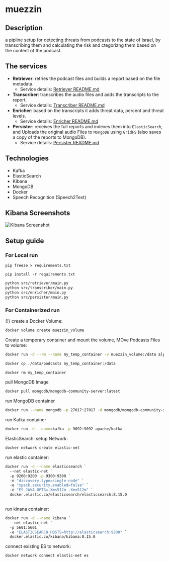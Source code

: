 # muezzin

## Description
a pipline setup for detecting threats from podcasts to the state of Israel, by transcribing them and calculating the risk and ctegorizng them based on the content of the podcast.

## The services

- **Retriever**: retries the podcast files and builds a report based on the file metadata.
  - Service details: [Retriever README.md](src/retriever/README.md)
- **Transcriber**: transcribes the audio files and adds the transcripts to the report.
  - Service details: [Transcriber README.md](src/transcriber/README.md)
- **Enricher**: based on the transcripts it adds threat data, percent and threat levels.
  - Service details: [Enricher README.md](src/enricher/README.md)
- **Persister**: receives the full reports and indexes them into `ElasticSearch`, and Uploads the original audio Files to `MongoDB` using `GridFS` (also saves a copy of the reports to MongoDB).
  - Service details: [Persister README.md](src/persister/README.md)

## Technologies

- Kafka
- ElasticSearch
- Kibana
- MongoDB
- Docker
- Speech Recognition (Speech2Text)

## Kibana Screenshots

![Kibana Screenshot](data\kibana_screanshot.png)


## Setup guide

### For Local run
`
pip freeze > requirements.txt
`

`
pip install -r requirements.txt
`
```bash
python src/retriever/main.py
python src/transcriber/main.py
python src/enricher/main.py
python src/persister/main.py
```

### For Containerized run
{!} 
create a Docker Volume:
```bash
docker volume create muezzin_volume
```

Create a temporary container and mount the volume, MOve Podcasts Files to volume:

```bash
docker run -d --rm --name my_temp_container -v muezzin_volume:/data alpine tail -f /dev/null

docker cp ./data/podcasts my_temp_container:/data
```
```bash
docker rm my_temp_container
```

pull MongoDB Image
```bash
docker pull mongodb/mongodb-community-server:latest
```

run MongoDB container
```bash
docker run --name mongodb -p 27017:27017 -d mongodb/mongodb-community-server:latest
```

run Kafka container
```bash
docker run -d --name=kafka -p 9092:9092 apache/kafka
```

ElasticSearch:
setup Network:
```bash
docker network create elastic-net
```
run elastic container:
```bash
docker run -d --name elasticsearch `
  --net elastic-net `
  -p 9200:9200 -p 9300:9300 `
  -e "discovery.type=single-node" `
  -e "xpack.security.enabled=false" `
  -e "ES_JAVA_OPTS=-Xms512m -Xmx512m" `
  docker.elastic.co/elasticsearch/elasticsearch:8.15.0
  
```
run kinana container:
```bash
docker run -d --name kibana `
  --net elastic-net `
  -p 5601:5601 `
  -e "ELASTICSEARCH_HOSTS=http://elasticsearch:9200" `
  docker.elastic.co/kibana/kibana:8.15.0
```

connect existing ES to network:
```bash
docker network connect elastic-net es
```
